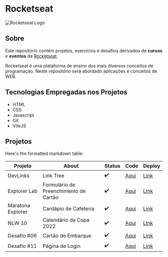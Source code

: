 # Rocketseat

![Rocketseat Logo](https://lh3.googleusercontent.com/p/AF1QipOW4mtk5gtvvI26hiTS8U87qv8r3pGwtkpBxn9V=s680-w680-h510)

## Sobre

Este repositório contém projetos, exercícios e desafios derivados de __cursos__ e __eventos__ da [Rocketseat](https://www.rocketseat.com.br/).

Rocketseat é uma plataforma de ensino dos mais diversos conceitos de programação. Neste repositório será abordado aplicações e conceitos de WEB.

## Tecnologias Empregadas nos Projetos

- HTML
- CSS
- Javascript
- Git
- ViteJS

## Projetos

Here's the formatted markdown table:


| Projeto           | About                                 | Status             | Code                                           | Deploy                                         |
|-------------------|---------------------------------------|--------------------|------------------------------------------------|------------------------------------------------|
| DevLinks          | Link Tree                             | :heavy_check_mark: | [Aqui](/Rocketseat-DevLinks/README.md)         | [Link](https://tree-link.netlify.app/)         |
| Explorer Lab      | Formulário de Preenchimento de Cartão | :heavy_check_mark: | [Aqui](/Rocketseat-ExplorerLab/README.md)      | [Link](https://explorer-lab-olive.vercel.app/) |
| Maratona Explorer | Cardápio de Cafeteria                 | :heavy_check_mark: | [Aqui](/Rocketseat-MaratonaExplorer/README.md) | [Link](https://cardapiohd.netlify.app/)        |
| NLW 10            | Calendário da Copa 2022               | :heavy_check_mark: | [Aqui](/Rocketseat-NLW10/README.md)            | [Link](https://nlw10.netlify.app/)             |
| Desafio #06       | Cartão de Embarque                    | :heavy_check_mark: | [Aqui](/Challenges/challenge6/)             | [Link](https://boracodar6.netlify.app/)        |
| Desafio #11       | Página de Login                       | :heavy_check_mark: | [Aqui](/Challenges/challenge11/)                | [Link](https://boracodar11.netlify.app/)       |